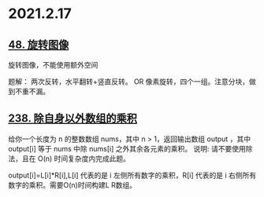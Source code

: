 2021.2.17
===========================
[48. 旋转图像](https://leetcode-cn.com/problems/rotate-image/)
------------------------------------
旋转图像，不能使用额外空间

题解：
    两次反转，水平翻转+竖直反转。
    OR 像素旋转，四个一组。注意分块，做到不重不漏。

[238. 除自身以外数组的乘积](https://leetcode-cn.com/problems/product-of-array-except-self/)
---------------------------------
给你一个长度为 n 的整数数组 nums，其中 n > 1，返回输出数组 output ，其中 output[i] 等于 nums 中除 nums[i] 之外其余各元素的乘积。
说明: 请不要使用除法，且在 O(n) 时间复杂度内完成此题。

output[i]=L[i]*R[i],L[i] 代表的是 i 左侧所有数字的乘积，R[i] 代表的是 i 右侧所有数字的乘积。需要O(n)时间构建L R数组。
